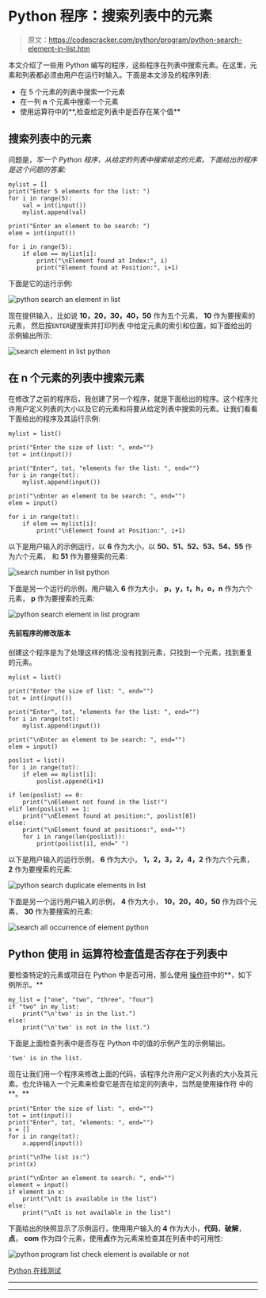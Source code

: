 # Python 程序：搜索列表中的元素

> 原文：<https://codescracker.com/python/program/python-search-element-in-list.htm>

本文介绍了一些用 Python 编写的程序，这些程序在列表中搜索元素。在这里，元素和列表都必须由用户在运行时输入。下面是本文涉及的程序列表:

*   在 5 个元素的列表中搜索一个元素
*   在一列 **n** 个元素中搜索一个元素
*   使用运算符中的**,检查给定列表中是否存在某个值**

## 搜索列表中的元素

问题是，*写一个 Python 程序，从给定的列表中搜索给定的元素。下面给出的程序是这个问题的答案:*

```
mylist = []
print("Enter 5 elements for the list: ")
for i in range(5):
    val = int(input())
    mylist.append(val)

print("Enter an element to be search: ")
elem = int(input())

for i in range(5):
    if elem == mylist[i]:
        print("\nElement found at Index:", i)
        print("Element found at Position:", i+1)
```

下面是它的运行示例:

![python search an element in list](img/b7b60f9033ca77df962e0f2d1597b5f6.png)

现在提供输入，比如说 **10，20，30，40，50** 作为五个元素， **10** 作为要搜索的元素， 然后按`ENTER`键搜索并打印列表 中给定元素的索引和位置，如下面给出的示例输出所示:

![search element in list python](img/a9c6f051f249d008b470d457bf6354f5.png)

## 在 n 个元素的列表中搜索元素

在修改了之前的程序后，我创建了另一个程序，就是下面给出的程序。这个程序允许用户定义列表的大小以及它的元素和将要从给定列表中搜索的元素。让我们看看下面给出的程序及其运行示例:

```
mylist = list()

print("Enter the size of list: ", end="")
tot = int(input())

print("Enter", tot, "elements for the list: ", end="")
for i in range(tot):
    mylist.append(input())

print("\nEnter an element to be search: ", end="")
elem = input()

for i in range(tot):
    if elem == mylist[i]:
        print("\nElement found at Position:", i+1)
```

以下是用户输入的示例运行，以 **6** 作为大小，以 **50、51、52、53、54、55** 作为六个元素， 和 **51** 作为要搜索的元素:

![search number in list python](img/020fcde8a79134f8d76c7d6f90823dca.png)

下面是另一个运行的示例，用户输入 **6** 作为大小， **p，y，t，h，o，n** 作为六个元素， **p** 作为要搜索的元素:

![python search element in list program](img/f7507dde124894e43b592054017bb5e3.png)

#### 先前程序的修改版本

创建这个程序是为了处理这样的情况:没有找到元素，只找到一个元素，找到重复的元素。

```
mylist = list()

print("Enter the size of list: ", end="")
tot = int(input())

print("Enter", tot, "elements for the list: ", end="")
for i in range(tot):
    mylist.append(input())

print("\nEnter an element to be search: ", end="")
elem = input()

poslist = list()
for i in range(tot):
    if elem == mylist[i]:
        poslist.append(i+1)

if len(poslist) == 0:
    print("\nElement not found in the list!")
elif len(poslist) == 1:
    print("\nElement found at position:", poslist[0])
else:
    print("\nElement found at positions:", end="")
    for i in range(len(poslist)):
        print(poslist[i], end=" ")
```

以下是用户输入的运行示例， **6** 作为大小， **1，2，3，2，4，2** 作为六个元素， **2** 作为要搜索的元素:

![python search duplicate elements in list](img/b10b9ed194a9c301d4a5b04166810f2c.png)

下面是另一个运行用户输入的示例， **4** 作为大小， **10，20，40，50** 作为四个元素， **30** 作为要搜索的元素:

![search all occurrence of element python](img/692ac83b2487617a570800205787b3e4.png)

## Python 使用 in 运算符检查值是否存在于列表中

要检查特定的元素或项目在 Python 中是否可用，那么使用 [操作符](/python/python-operators.htm)中的**，如下例所示。**

```
my_list = ["one", "two", "three", "four"]
if "two" in my_list:
    print("\n'two' is in the list.")
else:
    print("\n'two' is not in the list.")
```

下面是上面检查列表中是否存在 Python 中的值的示例产生的示例输出。

```
'two' is in the list.
```

现在让我们用一个程序来修改上面的代码，该程序允许用户定义列表的大小及其元素。也允许输入一个元素来检查它是否在给定的列表中，当然是使用操作符 中的**。**

```
print("Enter the size of list: ", end="")
tot = int(input())
print("Enter", tot, "elements: ", end="")
x = []
for i in range(tot):
    x.append(input())

print("\nThe list is:")
print(x)

print("\nEnter an element to search: ", end="")
element = input()
if element in x:
    print("\nIt is available in the list")
else:
    print("\nIt is not available in the list")
```

下面给出的快照显示了示例运行，使用用户输入的 **4** 作为大小，**代码**，**破解**， **点**， **com** 作为四个元素，使用**点**作为元素来检查其在列表中的可用性:

![python program list check element is available or not](img/7adbc2096c7f6bb0fb45b9d7648703a7.png)

[Python 在线测试](/exam/showtest.php?subid=10)

* * *

* * *